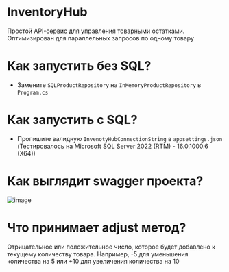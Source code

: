 # InventoryHub
Простой API-сервис для управления товарными остатками. Оптимизирован для параллельных запросов по одному товару

# Как запустить без SQL?
- Замените `SQLProductRepository` на `InMemoryProductRepository` в `Program.cs`

# Как запустить c SQL?
- Пропишите валидную `InvenotyHubConnectionString` в `appsettings.json`
 (Тестировалось на Microsoft SQL Server 2022 (RTM) - 16.0.1000.6 (X64))

# Как выглядит swagger проекта?
![image](https://github.com/ssa112112/InventoryHub/assets/69536429/d707683f-ea38-432a-ace3-6b78edba815d)

# Что принимает adjust метод?
Отрицательное или положительное число, которое будет добавлено к текущему количеству товара. 
Например, -5 для уменьшения количества на 5 или +10 для увеличения количества на 10
